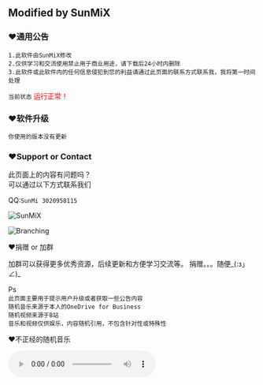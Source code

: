 ## Modified by SunMiX



### ♥通用公告
```
1.此软件由SunMiX修改
2.仅供学习和交流使用禁止用于商业用途，请下载后24小时内删除
3.此软件或此软件内的任何信息侵犯到您的利益请通过此页面的联系方式联系我，我将第一时间处理
```

`当前状态` <font color="#FF0000">运行正常！</font>

### ♥软件升级
```
你使用的版本没有更新
```



### ♥Support or Contact

此页面上的内容有问题吗？  
可以通过以下方式联系我们

QQ:`SunMi 3020958115`


![SunMiX](https://onedrive.gimhoy.com/sharepoint/aHR0cHM6Ly9qaWE2NjYtbXkuc2hhcmVwb2ludC5jb20vOmk6L2cvcGVyc29uYWwvc3VubWl4X3hreF9tZS9FWUtaLU5IU0NrcEV0NVNmY1Zucm5fb0J4VmN3WGhOUEc2dUh3X3NaX0dGYmhRP2U9TkRzTDR2.jpg)

![Branching](https://guides.github.com/activities/hello-world/branching.png)


♥捐赠 or 加群

加群可以获得更多优秀资源，后续更新和方便学习交流等。
捐赠。。。随便_(:з」∠)_

Ps  
`此页面主要用于提示用户升级或者获取一些公告内容`  
`随机音乐来源于本人的OneDrive for Business`  
`随机视频来源于B站`  
`音乐和视频仅供娱乐，内容随机引用，不包含针对性或特殊性`

♥不正经的随机音乐

<audio id="audio" controls="" preload="none">

      <source id="mp3" src="https://onedrive.gimhoy.com/sharepoint/aHR0cHM6Ly9qaWE2NjYtbXkuc2hhcmVwb2ludC5jb20vOnU6L2cvcGVyc29uYWwvc3VubWl4X3hreF9tZS9FVndBYnl1UVVkTk5vaTgzQm9MbXBGQUJzMVRYcld5QUU2Y0xWYUNRM0JjTnRRP2U9VjJWdkwz.mp3">

      </audio>

<audio id="audio" controls="" preload="none">

      <source id="mp3" src="https://onedrive.gimhoy.com/sharepoint/aHR0cHM6Ly9qaWE2NjYtbXkuc2hhcmVwb2ludC5jb20vOnU6L2cvcGVyc29uYWwvc3VubWl4X3hreF9tZS9FWHFOdURmT0hrWkpzM2Uyc0NZeTM4b0J5MmtKR1JqX1BRbTFBX3dkSEhBaC1BP2U9ODQ5and1.mp3">

      </audio>

<audio id="audio" controls="" preload="none">

      <source id="mp3" src="https://onedrive.gimhoy.com/sharepoint/aHR0cHM6Ly9qaWE2NjYtbXkuc2hhcmVwb2ludC5jb20vOnU6L2cvcGVyc29uYWwvc3VubWl4X3hreF9tZS9FV0FVeEhlc0tRTkdrV2p0cEl5a1VaSUJQX0pVaERfcFlPaHVNWGZGZ0ZvQ05BP2U9OU1mQ2ZW.mp3">

      </audio>
      
♥不正经的随机视频

<iframe src="//player.bilibili.com/player.html?aid=882747701&bvid=BV1oK4y1r7Ds&cid=174254752&page=1" scrolling="no" border="0" frameborder="no" framespacing="0" allowfullscreen="true"> </iframe>

<iframe src="//player.bilibili.com/player.html?aid=752519324&bvid=BV1mk4y1d7BV&cid=170571779&page=1" scrolling="no" border="0" frameborder="no" framespacing="0" allowfullscreen="true"> </iframe>

<iframe src="//player.bilibili.com/player.html?aid=37286416&bvid=BV18t411D7bT&cid=65529195&page=1" scrolling="no" border="0" frameborder="no" framespacing="0" allowfullscreen="true"> </iframe>

<iframe src="//player.bilibili.com/player.html?aid=2274779&bvid=BV1vs411D741&cid=65090448&page=1" scrolling="no" border="0" frameborder="no" framespacing="0" allowfullscreen="true"> </iframe>

<iframe src="//player.bilibili.com/player.html?aid=370432416&bvid=BV1qZ4y1W77x&cid=184841601&page=1" scrolling="no" border="0" frameborder="no" framespacing="0" allowfullscreen="true"> </iframe>

<iframe src="//player.bilibili.com/player.html?aid=82830476&bvid=BV1JJ411V7kk&cid=141710281&page=1" scrolling="no" border="0" frameborder="no" framespacing="0" allowfullscreen="true"> </iframe>

<iframe src="//player.bilibili.com/player.html?aid=75504160&bvid=BV18J411S7NH&cid=129160573&page=1" scrolling="no" border="0" frameborder="no" framespacing="0" allowfullscreen="true"> </iframe>

<iframe src="//player.bilibili.com/player.html?aid=582825207&bvid=BV1m64y1T7j1&cid=181441159&page=1" scrolling="no" border="0" frameborder="no" framespacing="0" allowfullscreen="true"> </iframe>
